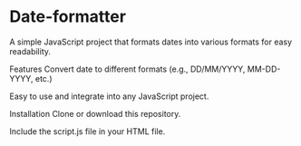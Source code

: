 # Date-formatter
A simple JavaScript project that formats dates into various formats for easy readability.

Features
Convert date to different formats (e.g., DD/MM/YYYY, MM-DD-YYYY, etc.)

Easy to use and integrate into any JavaScript project.

Installation
Clone or download this repository.

Include the script.js file in your HTML file.


